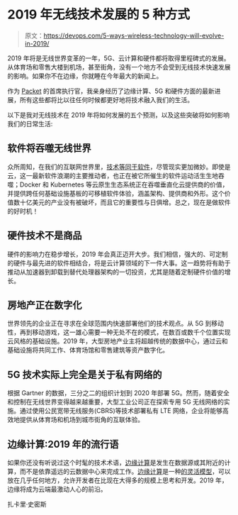 # 2019 年无线技术发展的 5 种方式

> 原文：<https://devops.com/5-ways-wireless-technology-will-evolve-in-2019/>

2019 年将是无线世界变革的一年，5G、云计算和硬件都将取得里程碑式的发展。从体育场和零售大楼到机场，甚至街角，没有一个地方不会受到无线技术快速发展的影响。如果你不在边缘，你就睡在今年最大的新闻上。

作为 [Packet](https://www.packet.com/) 的首席执行官，我亲身经历了边缘计算、5G 和硬件方面的最新进展，所有这些都将比以往任何时候都更好地将技术融入我们的生活。

以下是我对无线技术在 2019 年将如何发展的五个预测，以及这些突破将如何影响我们的日常生活:

## **软件将吞噬无线世界**

众所周知，在我们的互联网世界里，[技术等同于软件](https://www.packet.com/blog/guess-what-software-eats-next/)，尽管现实更加微妙。即使是云，这一最新软件浪潮的主要推动者，也正在被它所催生的软件运动活生生地吞噬；Docker 和 Kubernetes 等云原生生态系统正在吞噬垂直化云提供商的价值，并提供跨任何基础设施基板的可移植软件体验，涵盖架构、提供商和外形。这个价值数十亿美元的产业没有被破坏，而且它的重要性与日俱增。总之，现在是做软件的好时机！

## **硬件技术不是商品**

硬件的影响力在稳步增长，2019 年会真正迈开大步。我们相信，强大的、可定制的硬件与最先进的软件相结合，将是云计算领域的下一件大事。这一趋势将有助于推动从加速器到卸载到替代处理器架构的一切投资，尤其是随着定制硬件价值的增长。

## **房地产正在数字化** 

世界领先的企业正在寻求在全球范围内快速部署他们的技术观点。从 5G 到移动性，再到移动游戏，这一雄心需要一种无处不在的模式，在数百或数千个位置实现云风格的基础设施。2019 年，大型房地产业主将超越传统的数据中心，通过云和基础设施将共同工作、体育场馆和零售建筑等资产数字化。

## **5G 技术实际上完全是关于私有网络的**

根据 Gartner 的数据，三分之二的组织计划到 2020 年部署 5G。然而，随着安全和控制在无线世界变得越来越重要，大型工业公司正在探索专用 5G 无线网络的实施。通过使用公民宽带无线服务(CBRS)等技术部署私有 LTE 网络，企业将能够高效地提供从体育场和机场到城市街角的互联体验。

## **边缘计算:2019 年的流行语**

如果你还没有听说过这个时髦的技术术语，[边缘计算](https://www.theverge.com/circuitbreaker/2018/5/7/17327584/edge-computing-cloud-google-microsoft-apple-amazon)是发生在数据源或其附近的计算，而不是依靠遥远的云数据中心来完成工作。[边缘计算](https://devops.com/edge-computing-saving-the-cloud-from-ephemeral-data/)是一种[的灵活模型](https://www.packet.com/blog/architecting-for-success-at-the-edge/)，可以放在几乎任何地方，允许开发者在比现在大得多的规模上思考和开发。2019 年，边缘将成为云端最激动人心的前沿。

扎卡里·史密斯